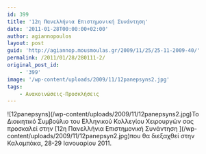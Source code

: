 ```yaml
---
id: 399
title: '12η Πανελλήνια Επιστημονική Συνάντηση'
date: '2011-01-28T00:00:00+02:00'
author: agiannopoulos
layout: post
guid: 'http://agiannop.mousmoulas.gr/2009/11/25/25-11-2009-40/'
permalink: /2011/01/28/280111-2/
original_post_id:
    - '399'
image: '/wp-content/uploads/2009/11/12panepsyns2.jpg'
tags:
    - Ανακοινώσεις-Προσκλήσεις
---
```


<div>![12panepsyns](/wp-content/uploads/2009/11/12panepsyns2.jpg)Το Διοικητικό Συμβούλιο του Ελληνικού Κολλεγίου Χειρουργών σας προσκαλεί στην [12η Πανελλήνια Επιστημονική Συνάντηση ](/wp-content/uploads/2009/11/12panepsyn2.jpg)που θα διεξαχθεί στην Καλαμπάκα, 28-29 Ιανουαρίου 2011.</div>